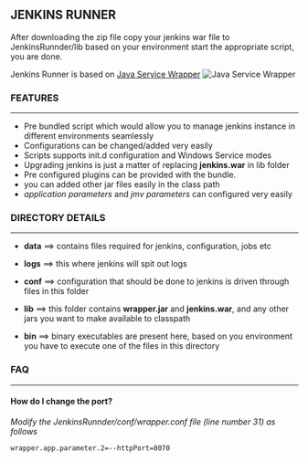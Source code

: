 
## JENKINS RUNNER ##
After downloading the zip file copy your jenkins war file to JenkinsRunnder/lib
based on your environment start the appropriate script, you are done.

Jenkins Runner is based on [Java Service Wrapper][jswId]
![Java Service Wrapper][jswImageId]


### FEATURES ###

---

* Pre bundled script which would allow you to manage jenkins instance in different environments seamlessly
* Configurations can be changed/added very easily
* Scripts supports init.d configuration and Windows Service modes
* Upgrading jenkins is just a matter of replacing __jenkins.war__ in lib folder
* Pre configured plugins can be provided with the bundle.
* you can added other jar files easily in the class path
* _application parameters_ and _jmv parameters_ can configured very easily



### DIRECTORY DETAILS ###

---


* __data__ ==> contains files required for jenkins, configuration, jobs etc

* __logs__ ==> this where jenkins will spit out logs

* __conf__ ==> configuration that should be done to jenkins is driven through files in this folder

* __lib__ ==> this folder contains __wrapper.jar__ and __jenkins.war__, and any other jars you want to make available to classpath

* __bin__ ==> binary executables are present here, based on you environment you have to execute one of the files in this directory



### FAQ ###

---


#### How do I change the port? ####

_Modify the JenkinsRunnder/conf/wrapper.conf file (line number 31) as follows_

	wrapper.app.parameter.2=--httpPort=8070




  [jswId]: http://wrapper.tanukisoftware.com/  "Java Service Wrapper"
  [jswImageId]: http://wrapper.static.tanukisoftware.co.jp/images/jsw-logo.jpg "Java Service Wrapper"
